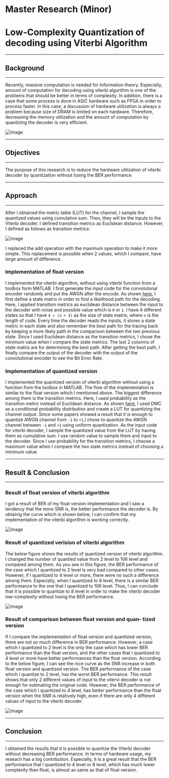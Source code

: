 # Master Research (Minor)
# Low-Complexity Quantization of decoding using Viterbi Algorithm

- - -
## Background
- - -
Recently, massive computation is needed for Information theory. Especially, amount of computation for decoding using viterbi algorithm is one of the problems that should be better in terms of complexity. In addition, there is a case that some process is done in ASIC hardware such as FPGA in order to process faster. In this case, a discussion of hardware utilization is always a problem because size of DRAM is limited on each hardware. Therefore, decreasing the memory utilization and the amount of computation by quantizing the decoder is very efficient.  

![image](https://github.com/tinaba96/master_old/assets/57109730/174ec645-47a6-4e3b-a164-5fe8b234bd67)


- - -
## Objectives
- - -
The purpose of this research is to reduce the hardware utilization of viterbi decoder by quantization without losing the BER performance.

- - -
## Approach
- - -
After I obtained the metric table (LUT) for the channel, I sample the quantized values using cumulative sum. Then, they will be the inputs to the Viterbi decoder. 
I defined transition metrics as Euclidean distance. However, I defined as follows as transition metrics:

![image](https://github.com/tinaba96/master_old/assets/57109730/58886568-80fe-450e-8591-c0cca6f5bd5f)

I replaced the add operation with the maximum operation to make it more simple. This replacement is possible when 2 values, which I compare, have large amount of difference.

### Implementation of float version
I implemented the viterbi algorithm, without using viterbi function from a toolbox form MATLAB. I first generate the input code for the convolutonal encoder randomly and put the AWGN after the encode. As shown [here](https://github.com/tinaba96/master/blob/master/minor_research/final_viterbi_fromscrach_graph.m), I first define a state matrix in order to find a likelihood path for the decoding. Here, I applied transition metrics as euclidean distance between the input to the decoder with noise and possible value which is `0` or `1`. I have 4 different states so that I have `4 ∗ (𝑛 + 3)` as the size of state matrix, where `n` is the length of code. Every time the decoder reads the inputs, it stores a state metric in each state and also remember the best path for the tracing back by keeping a more likely path in the comparison between the two previous state. Since I used Euclidean distance as the transition metrics, I chose the minimum value when I compare the state metrics. The last 2 columns of state matrix are for determining the best path. After getting the best path, I finally compare the output of the decoder with the output of the convolutional encoder to see the Bit Error Rate.



### Implementation of quantized version

I implemented the quantized version of viterbi algorithm without using a function from the toolbox in MATLAB. The flow of the implementation is similar to the float version which I mentioned above. The biggest difference among them is the transition metrics. Here, I used probability as the transition metric instead of Euclidean distance. As shown [here](https://github.com/tinaba96/master/blob/master/minor_research/modified_quantized_viterbi_fromscrach.m), I used DMC as a conditional probability distribution and create a LUT for quantizing the channel output. Since some papers showed a result that it is enough to quantize AWGN channel from `-1` to `+1`,I chose to quantize the AWGN channel between `-1` and `+1` using uniform quantization. 
As the input code for viterbi decoder, I sample the quantized value from the LUT by having them as cumulative sum. I use random value to sample them and input to the decoder. Since I use probability for the transition metrics, I choose a maximum value when I compare the two state metrics instead of choosing a minimum value.


- - -
## Result & Conclusion
- - -

### Result of float version of viterbi algorithm
I got a result of BER of my float version implementation and I saw a tendency that the more SNR is, the better performance the decoder is. By obtainig the curve which is shown below, I can confirm that my implementation of the viterbi algorithm is working correctly.

![image](https://github.com/tinaba96/master_old/assets/57109730/1a6f75dc-81f6-46f5-ae17-868fe2cb9f7b)


### Result of quantized verision of viterbi algorithm
The below figure shows the results of quantized version of viterbi algorithm. I changed the number of quantied value from 2 level to 106 level and compared among them. As you see in this figure, the BER performance of the case which I quantized to 2 level is very bad compared to other cases. However, if I quantized to 4 level or more, there were no such a difference among them. Especially, when I quantized to 8 level, there is a similar BER performance to the one that I quantized to 106 level. Thus, I can conclude that it is possible to quantize to 8 level in order to make the viterbi decoder low-complexity without losing the BER performance.

![image](https://github.com/tinaba96/master_old/assets/57109730/92ff524e-6c04-443d-b776-a739ec84c6e7)


### Result of comparison between float version and quan- tized version
If I compare the implementation of float version and quantized version, there are not so much difference in BER performance. However, a case which I quantized to 2 level is the only the case which has lower BER performance than the float version, and the other cases that I quantized to 4 level or more have better performances than the float version. According to the below figure, I can see the nice curve as the SNR increase in both float version and quantized version.
The BER performance of the case which I quantize to 2 level, has the worst BER performance. This result shows that only 2 different values of input to the vitervi decoder is not enough for estimating the original code. However, the BER performance of the case which I quantized to 4 level, has better performance than the float version when the SNR is relatively high, even if there are only 4 different values of input to the viterbi decoder.

![image](https://github.com/tinaba96/master_old/assets/57109730/3e480db0-f1c6-4906-bb7e-c4e17e79fa50)


- - -
## Conclusion
- - -

I obtained the results that it is possible to quantize the Viterbi decoder without decreasing BER performance. In terms of hardware usage, my reseach has a big contribution. Especially, it is a great result that the BER performance that I quantized to 4 level or 8 level, which has much lower complexity than float, is almost as same as that of float version.





